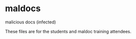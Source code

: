 # maldocs
malicious docs (infected)
 
 These files are for the students and maldoc training attendees. 
